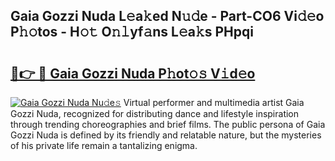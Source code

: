 ## Gaia Gozzi Nuda L𝚎a𝚔ed N𝚞𝚍e - Part-CO6 Vi𝚍𝚎o P𝚑𝚘tos - H𝚘𝚝 O𝚗𝚕yf𝚊ns L𝚎a𝚔s PHpqi

# <h2><a href="http://kf1rrh.oniu.top/?m=Gaia+Gozzi+Nuda">🔗👉 🔴 Gaia Gozzi Nuda P𝚑ot𝚘𝚜 V𝚒d𝚎o</a></h2>

[![Gaia Gozzi Nuda Nu𝚍e𝚜](https://i.imgur.com/0qMVB7G.gif)](http://kf1rrh.oniu.top/?m=Gaia+Gozzi+Nuda)
Virtual performer and multimedia artist Gaia Gozzi Nuda, recognized for distributing dance and lifestyle inspiration through trending choreographies and brief films. The public persona of Gaia Gozzi Nuda is defined by its friendly and relatable nature, but the mysteries of his private life remain a tantalizing enigma.  
